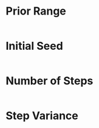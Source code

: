 # Prior Range
```python

```
# Initial Seed
```python

```
# Number of Steps
```python

```
# Step Variance
```python

```
